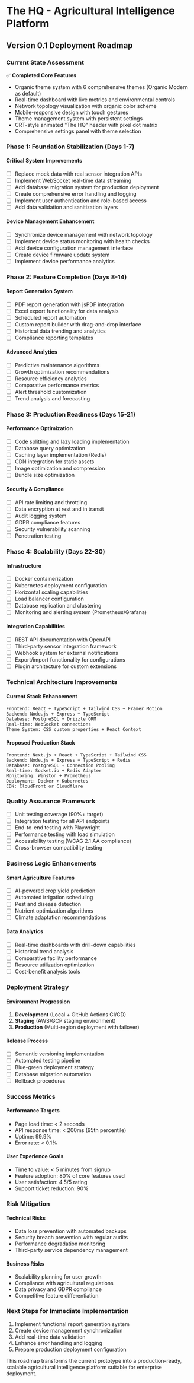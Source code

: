 # The HQ - Agricultural Intelligence Platform
## Version 0.1 Deployment Roadmap

### Current State Assessment
✅ **Completed Core Features**
- Organic theme system with 6 comprehensive themes (Organic Modern as default)
- Real-time dashboard with live metrics and environmental controls
- Network topology visualization with organic color scheme
- Mobile-responsive design with touch gestures
- Theme management system with persistent settings
- CRT-style animated "The HQ" header with pixel dot matrix
- Comprehensive settings panel with theme selection

### Phase 1: Foundation Stabilization (Days 1-7)
#### Critical System Improvements
- [ ] Replace mock data with real sensor integration APIs
- [ ] Implement WebSocket real-time data streaming
- [ ] Add database migration system for production deployment
- [ ] Create comprehensive error handling and logging
- [ ] Implement user authentication and role-based access
- [ ] Add data validation and sanitization layers

#### Device Management Enhancement
- [ ] Synchronize device management with network topology
- [ ] Implement device status monitoring with health checks
- [ ] Add device configuration management interface
- [ ] Create device firmware update system
- [ ] Implement device performance analytics

### Phase 2: Feature Completion (Days 8-14)
#### Report Generation System
- [ ] PDF report generation with jsPDF integration
- [ ] Excel export functionality for data analysis
- [ ] Scheduled report automation
- [ ] Custom report builder with drag-and-drop interface
- [ ] Historical data trending and analytics
- [ ] Compliance reporting templates

#### Advanced Analytics
- [ ] Predictive maintenance algorithms
- [ ] Growth optimization recommendations
- [ ] Resource efficiency analytics
- [ ] Comparative performance metrics
- [ ] Alert threshold customization
- [ ] Trend analysis and forecasting

### Phase 3: Production Readiness (Days 15-21)
#### Performance Optimization
- [ ] Code splitting and lazy loading implementation
- [ ] Database query optimization
- [ ] Caching layer implementation (Redis)
- [ ] CDN integration for static assets
- [ ] Image optimization and compression
- [ ] Bundle size optimization

#### Security & Compliance
- [ ] API rate limiting and throttling
- [ ] Data encryption at rest and in transit
- [ ] Audit logging system
- [ ] GDPR compliance features
- [ ] Security vulnerability scanning
- [ ] Penetration testing

### Phase 4: Scalability (Days 22-30)
#### Infrastructure
- [ ] Docker containerization
- [ ] Kubernetes deployment configuration
- [ ] Horizontal scaling capabilities
- [ ] Load balancer configuration
- [ ] Database replication and clustering
- [ ] Monitoring and alerting system (Prometheus/Grafana)

#### Integration Capabilities
- [ ] REST API documentation with OpenAPI
- [ ] Third-party sensor integration framework
- [ ] Webhook system for external notifications
- [ ] Export/import functionality for configurations
- [ ] Plugin architecture for custom extensions

### Technical Architecture Improvements

#### Current Stack Enhancement
```
Frontend: React + TypeScript + Tailwind CSS + Framer Motion
Backend: Node.js + Express + TypeScript
Database: PostgreSQL + Drizzle ORM
Real-time: WebSocket connections
Theme System: CSS custom properties + React Context
```

#### Proposed Production Stack
```
Frontend: Next.js + React + TypeScript + Tailwind CSS
Backend: Node.js + Express + TypeScript + Redis
Database: PostgreSQL + Connection Pooling
Real-time: Socket.io + Redis Adapter
Monitoring: Winston + Prometheus
Deployment: Docker + Kubernetes
CDN: CloudFront or Cloudflare
```

### Quality Assurance Framework
- [ ] Unit testing coverage (90%+ target)
- [ ] Integration testing for all API endpoints
- [ ] End-to-end testing with Playwright
- [ ] Performance testing with load simulation
- [ ] Accessibility testing (WCAG 2.1 AA compliance)
- [ ] Cross-browser compatibility testing

### Business Logic Enhancements
#### Smart Agriculture Features
- [ ] AI-powered crop yield prediction
- [ ] Automated irrigation scheduling
- [ ] Pest and disease detection
- [ ] Nutrient optimization algorithms
- [ ] Climate adaptation recommendations

#### Data Analytics
- [ ] Real-time dashboards with drill-down capabilities
- [ ] Historical trend analysis
- [ ] Comparative facility performance
- [ ] Resource utilization optimization
- [ ] Cost-benefit analysis tools

### Deployment Strategy
#### Environment Progression
1. **Development** (Local + GitHub Actions CI/CD)
2. **Staging** (AWS/GCP staging environment)
3. **Production** (Multi-region deployment with failover)

#### Release Process
- [ ] Semantic versioning implementation
- [ ] Automated testing pipeline
- [ ] Blue-green deployment strategy
- [ ] Database migration automation
- [ ] Rollback procedures

### Success Metrics
#### Performance Targets
- Page load time: < 2 seconds
- API response time: < 200ms (95th percentile)
- Uptime: 99.9%
- Error rate: < 0.1%

#### User Experience Goals
- Time to value: < 5 minutes from signup
- Feature adoption: 80% of core features used
- User satisfaction: 4.5/5 rating
- Support ticket reduction: 90%

### Risk Mitigation
#### Technical Risks
- Data loss prevention with automated backups
- Security breach prevention with regular audits
- Performance degradation monitoring
- Third-party service dependency management

#### Business Risks
- Scalability planning for user growth
- Compliance with agricultural regulations
- Data privacy and GDPR compliance
- Competitive feature differentiation

### Next Steps for Immediate Implementation
1. Implement functional report generation system
2. Create device management synchronization
3. Add real-time data validation
4. Enhance error handling and logging
5. Prepare production deployment configuration

This roadmap transforms the current prototype into a production-ready, scalable agricultural intelligence platform suitable for enterprise deployment.